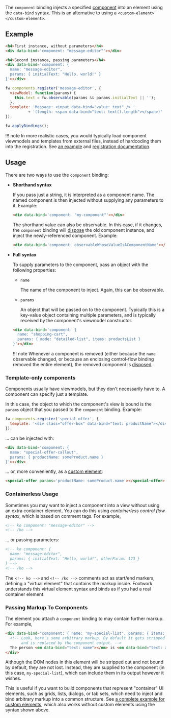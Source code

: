 The `component` binding injects a specified [component](component-basics.md) into an element using the `data-bind` syntax. This is an alternative to using a `<custom-element></custom-element>`.

## Example

```html
<h4>First instance, without parameters</h4>
<div data-bind='component: "message-editor"'></div>

<h4>Second instance, passing parameters</h4>
<div data-bind='component: {
  name: "message-editor",
  params: { initialText: "Hello, world!" }
}'></div>
```

```javascript
fw.components.register('message-editor', {
  viewModel: function(params) {
    this.text = fw.observable(params && params.initialText || '');
  },
  template: 'Message: <input data-bind="value: text" /> '
          + '(length: <span data-bind="text: text().length"></span>)'
});

fw.applyBindings();
```

!!! note
    In more realistic cases, you would typically load component viewmodels and templates from external files, instead of hardcoding them into the registration. See [an example](component-basics.md#example-loading-the-likedislike-widget-from-external-files-on-demand) and [registration documentation](component-registration.md).

## Usage

There are two ways to use the `component` binding:

* **Shorthand syntax**

    If you pass just a string, it is interpreted as a component name. The named component is then injected without supplying any parameters to it. Example:

    ```html
    <div data-bind='component: "my-component"'></div>
    ```

    The shorthand value can also be observable. In this case, if it changes, the `component` binding will [dispose](#disposal-and-memory-management) the old component instance, and inject the newly-referenced component. Example:

    ```html
    <div data-bind='component: observableWhoseValueIsAComponentName'></div>
    ```

* **Full syntax**

    To supply parameters to the component, pass an object with the following properties:

    * `name`

        The name of the component to inject. Again, this can be observable.

    * `params`

        An object that will be passed on to the component. Typically this is a key-value object containing multiple parameters, and is typically received by the component's viewmodel constructor.

    ```html
    <div data-bind='component: {
      name: "shopping-cart",
      params: { mode: "detailed-list", items: productsList }
    }'></div>
    ```

    !!! note
        Whenever a component is removed (either because the `name` observable changed, or because an enclosing control-flow binding removed the entire element), the removed component is [disposed](#disposal-and-memory-management).

### Template-only components

Components usually have viewmodels, but they don't necessarily have to. A component can specify just a template.

In this case, the object to which the component's view is bound is the `params` object that you passed to the `component` binding. Example:

```javascript
fw.components.register('special-offer', {
  template: '<div class="offer-box" data-bind="text: productName"></div>'
});
```

... can be injected with:

```html
<div data-bind='component: {
  name: "special-offer-callout",
  params: { productName: someProduct.name }
}'></div>
```

... or, more conveniently, as a [custom element](component-custom-elements.md):

```html
<special-offer params='productName: someProduct.name'></special-offer>
```

### Containerless Usage

Sometimes you may want to inject a component into a view without using an extra container element. You can do this using *containerless control flow syntax*, which is based on comment tags. For example,

```html
<!-- ko component: "message-editor" -->
<!-- /ko -->
```

... or passing parameters:

```html
<!-- ko component: {
  name: "message-editor",
  params: { initialText: "Hello, world!", otherParam: 123 }
} -->
<!-- /ko -->
```

The `<!-- ko -->` and `<!-- /ko -->` comments act as start/end markers, defining a "virtual element" that contains the markup inside. Footwork understands this virtual element syntax and binds as if you had a real container element.

### Passing Markup To Components

The element you attach a `component` binding to may contain further markup. For example,

```html
<div data-bind="component: { name: 'my-special-list', params: { items: someArrayOfPeople } }">
  <!-- Look, here's some arbitrary markup. By default it gets stripped out
       and is replaced by the component output. -->
  The person <em data-bind="text: name"></em> is <em data-bind="text: age"></em> years old.
</div>
```

Although the DOM nodes in this element will be stripped out and not bound by default, they are not lost. Instead, they are supplied to the component (in this case, `my-special-list`), which can include them in its output however it wishes.

This is useful if you want to build components that represent "container" UI elements, such as grids, lists, dialogs, or tab sets, which need to inject and bind arbitrary markup into a common structure. See [a complete example for custom elements](component-custom-elements.md#passing-markup-into-components), which also works without custom elements using the syntax shown above.
